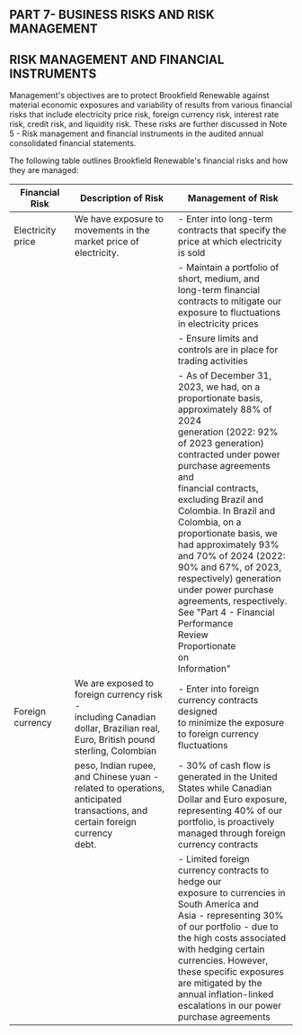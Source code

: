## PART 7- BUSINESS RISKS AND RISK MANAGEMENT

## RISK MANAGEMENT AND FINANCIAL INSTRUMENTS

Management's objectives are to protect Brookfield Renewable against material economic exposures and variability of results from various financial risks that include electricity price risk, foreign currency risk, interest rate risk, credit risk, and liquidity risk. These risks are further discussed in Note 5 - Risk management and financial instruments in the audited annual consolidated financial statements.

The following table outlines Brookfield Renewable's financial risks and how they are managed:

| Financial Risk    | Description of Risk                                                                                                                 | Management of Risk                                                                                                                                                                                                                                                                                                                                                                                                                                                                                                                                     |
|-------------------|-------------------------------------------------------------------------------------------------------------------------------------|--------------------------------------------------------------------------------------------------------------------------------------------------------------------------------------------------------------------------------------------------------------------------------------------------------------------------------------------------------------------------------------------------------------------------------------------------------------------------------------------------------------------------------------------------------|
| Electricity price | We have exposure to movements in the<br>market price of electricity.                                                                | - Enter into long-term contracts that specify the<br>price at which electricity is sold                                                                                                                                                                                                                                                                                                                                                                                                                                                                |
|                   |                                                                                                                                     | - Maintain a portfolio of short, medium, and<br>long-term financial contracts to mitigate our<br>exposure to fluctuations in electricity prices                                                                                                                                                                                                                                                                                                                                                                                                        |
|                   |                                                                                                                                     | - Ensure limits and controls are in place for<br>trading activities                                                                                                                                                                                                                                                                                                                                                                                                                                                                                    |
|                   |                                                                                                                                     | - As of December 31, 2023, we had, on a<br>proportionate basis, approximately 88% of 2024<br>generation (2022: 92% of 2023 generation)<br>contracted under power purchase agreements and<br>financial contracts, excluding Brazil and<br>Colombia. In Brazil and Colombia, on a<br>proportionate basis, we had approximately 93%<br>and 70% of 2024 (2022: 90% and 67%, of 2023,<br>respectively) generation under power purchase<br>agreements, respectively. See "Part 4 - Financial<br>Performance<br>Review<br>Proportionate<br>on<br>Information" |
| Foreign currency  | We are exposed to foreign currency risk -<br>including Canadian dollar, Brazilian real,<br>Euro, British pound sterling, Colombian  | - Enter into foreign currency contracts designed<br>to minimize the exposure to foreign currency<br>fluctuations                                                                                                                                                                                                                                                                                                                                                                                                                                       |
|                   | peso, Indian rupee, and Chinese yuan -<br>related to operations, anticipated<br>transactions, and certain foreign currency<br>debt. | - 30% of cash flow is generated in the United<br>States while Canadian Dollar and Euro exposure,<br>representing 40% of our portfolio, is proactively<br>managed through foreign currency contracts                                                                                                                                                                                                                                                                                                                                                    |
|                   |                                                                                                                                     | - Limited foreign currency contracts to hedge our<br>exposure to currencies in South America and<br>Asia - representing 30% of our portfolio - due to<br>the high costs associated with hedging certain<br>currencies. However, these specific exposures<br>are mitigated by the annual inflation-linked<br>escalations in our power purchase agreements                                                                                                                                                                                               |
